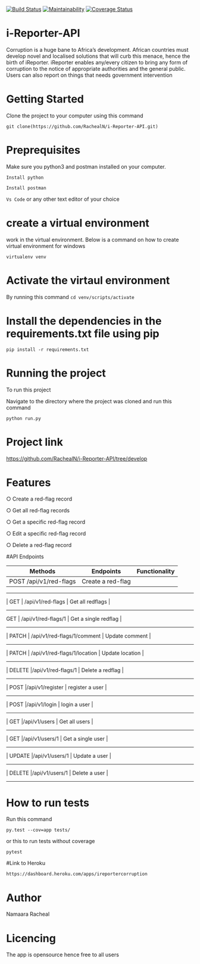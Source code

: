 [![Build Status](https://travis-ci.org/RachealN/i-Reporter-API.svg?branch=develop)](https://travis-ci.org/RachealN/i-Reporter-API)
[![Maintainability](https://api.codeclimate.com/v1/badges/e6a690deeb8a12c684b3/maintainability)](https://codeclimate.com/github/RachealN/i-Reporter-API/maintainability)
[![Coverage Status](https://coveralls.io/repos/github/RachealN/i-Reporter-API/badge.svg?branch=develop)](https://coveralls.io/github/RachealN/i-Reporter-API?branch=develop)

# i-Reporter-API
Corruption is a huge bane to Africa’s development. African countries must develop novel and localised solutions that will curb this menace, hence the birth of iReporter. iReporter enables any/every citizen to bring any form of corruption to the notice of appropriate authorities and the general public. Users can also report on things that needs government intervention

# Getting Started

Clone the project to your computer using this command

```git clone(https://github.com/RachealN/i-Reporter-API.git)```

# Preprequisites
Make sure you python3 and postman installed on your computer.

```Install python```

```Install postman```

```Vs Code```   or any other text editor of your choice

# create a virtual environment
work in the virtual environment. Below is a command on how to create virtual environment for windows

```virtualenv venv ```

# Activate the virtaul environment 
By running this command 
```cd venv/scripts/activate```

# Install the dependencies in the requirements.txt file using pip
```pip install -r requirements.txt```

# Running the project

To run this project

Navigate to the directory where the project was cloned and run this command

```python run.py```

# Project link

https://github.com/RachealN/i-Reporter-API/tree/develop

# Features

○	Create a red-flag record

○	Get all red-flag records

○	Get a specific red-flag record

○	Edit a specific red-flag record

○	Delete a red-flag record


#API Endpoints

| Methods | Endpoints           |Functionality|
----------|---------------------|--------------|
|   POST    /api/v1/red-flags   |  Create a red-flag |
_____________________________________________________
|   GET   | /api/v1/red-flags    |  Get all redflags |
____________________________________________________
   GET   | /api/v1/red-flags/1    | Get a single redflag |
____________________________________________________
|   PATCH  | /api/v1/red-flags/1/comment    |  Update comment |
____________________________________________________
|   PATCH  | /api/v1/red-flags/1/location    |  Update location |
____________________________________________________
|   DELETE  |/api/v1/red-flags/1   |  Delete a redflag |
____________________________________________________

|   POST  |/api/v1/register   |  register a user |
____________________________________________________

|   POST  |/api/v1/login   | login a user |
____________________________________________________

|   GET  |/api/v1/users   |  Get all users |
____________________________________________________
|   GET  |/api/v1/users/1   |  Get a single user |

____________________________________________________

|   UPDATE  |/api/v1/users/1   |  Update a user |
____________________________________________________

|   DELETE  |/api/v1/users/1   |  Delete a user |
____________________________________________________


# How to run tests

Run this command

```py.test --cov=app tests/```

or this to run tests without coverage

```pytest```

#Link to Heroku

```https://dashboard.heroku.com/apps/ireportercorruption```


# Author

Namaara Racheal

# Licencing

The app is opensource hence free to all users


